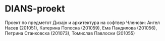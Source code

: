 # DIANS-proekt
Проект по предметот Дизајн и архитектура на софтвер
Членови:
Ангел Насев (201051),
Катерина Попоска (201059),
Ема Пандилова (201056),
Петрина Станковска (201073),
Томислав Павлоски (201055)
